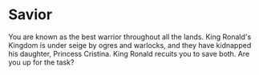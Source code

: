 # Savior

You are known as the best warrior throughout all the lands. King Ronald's Kingdom is under seige by ogres and warlocks, and they have kidnapped his daughter, Princess Cristina. King Ronald recuits you to save both. Are you up for the task?
